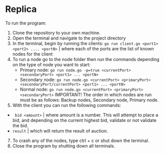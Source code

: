 # Replica

To run the program:
1. Clone the repository to your own machine.
2. Open the terminal and navigate to the project directory
3. In the terminal, begin by running the clients: ``go run client.go <port1> <port2> .... <portN>`` | where each of the ports are the list of known nodes for the client
4. To run a node go to the node folder then run the commands depending on the type of node you want to start:
   - Primary node: ``go run node.go -p=true <currentPort> <secondaryPort> <port1> ... <portN>``
   - Secondary node: ``go run node.go <currentPort> <primaryPort> <secondaryPort/currentPort> <port1> ... <portN>``
   - Normal node: ``go run node.go <currentPort> <primaryPort> <secondaryPort>``
IMPORTANT! The order in which nodes are run must be as follows: Backup nodes, Secondary node, Primary node.
6. With the client you can run the following commands:
- `` bid <amount>`` | where amount is a number. This will attempt to place a bid, and depending on the current highest bid, validate or not validate the bid.
- ``result`` | which will return the result of auction.
7. To crash any of the nodes, type ctrl + c or shut down the terminal.
8. Close the program by shutting down all terminals.
